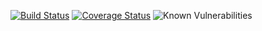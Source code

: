 [![Build Status](https://travis-ci.com/TatiFKNavarro/clean-react.svg?branch=master)](https://travis-ci.com/TatiFKNavarro/clean-react)
[![Coverage Status](https://coveralls.io/repos/github/TatiFKNavarro/clean-react/badge.svg?branch=master)](https://coveralls.io/github/TatiFKNavarro/clean-react?branch=master)
![Known Vulnerabilities](https://snyk.io/test/github/TatiFKNavarro/clean-react/badge.svg)
